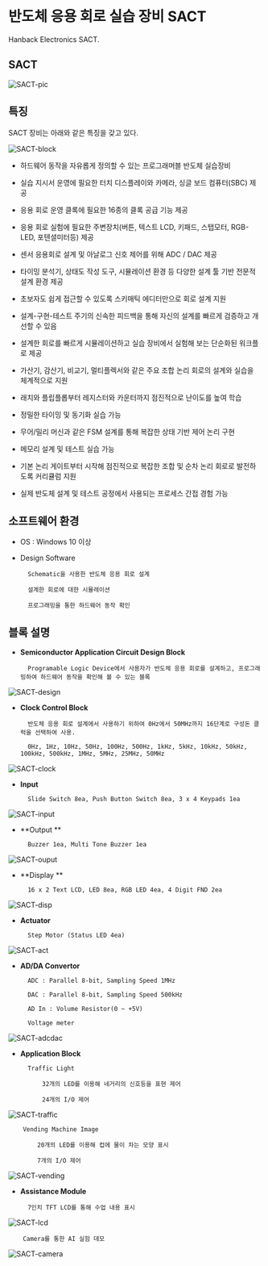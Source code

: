 # 반도체 응용 회로 실습 장비 SACT
Hanback Electronics SACT. 

## SACT 

![SACT-pic](pic/SACT01.png)


## 특징

SACT 장비는 아래와 같은 특징을 갖고 있다. 

![SACT-block](pic/SACT02.png)


- 하드웨어 동작을 자유롭게 정의할 수 있는 프로그래머블 반도체 실습장비

- 실습 지시서 운영에 필요한 터치 디스플레이와 카메라, 싱글 보드 컴퓨터(SBC) 제공

- 응용 회로 운영 클록에 필요한 16종의 클록 공급 기능 제공

- 응용 회로 실험에 필요한 주변장치(버튼, 텍스트 LCD, 키패드, 스탭모터, RGB-LED, 포텐셜미터등) 제공

- 센서 응용회로 설계 및 아날로그 신호 제어를 위해 ADC / DAC 제공

- 타이밍 분석기, 상태도 작성 도구, 시뮬레이션 환경 등 다양한 설계 툴 기반 전문적 설계 환경 제공

- 초보자도 쉽게 접근할 수 있도록 스키매틱 에디터만으로 회로 설계 지원

- 설계-구현-테스트 주기의 신속한 피드백을 통해 자신의 설계를 빠르게 검증하고 개선할 수 있음

- 설계한 회로를 빠르게 시뮬레이션하고 실습 장비에서 실험해 보는 단순화된 워크플로 제공

- 가산기, 감산기, 비교기, 멀티플렉서와 같은 주요 조합 논리 회로의 설계와 실습을 체계적으로 지원

- 래치와 플립플롭부터 레지스터와 카운터까지 점진적으로 난이도를 높여 학습

- 정밀한 타이밍 및 동기화 실습 가능

- 무어/밀리 머신과 같은 FSM 설계를 통해 복잡한 상태 기반 제어 논리 구현

- 메모리 설계 및 테스트 실습 가능

- 기본 논리 게이트부터 시작해 점진적으로 복잡한 조합 및 순차 논리 회로로 발전하도록 커리큘럼 지원

- 실제 반도체 설계 및 테스트 공정에서 사용되는 프로세스 간접 경험 가능


## 소프트웨어 환경 

- OS : Windows 10 이상

- Design Software

		Schematic을 사용한 반도체 응용 회로 설계

		설계한 회로에 대한 시뮬레이션

		프로그래밍을 통한 하드웨어 동작 확인

## 블록 설명

- **Semiconductor Application Circuit Design Block**

		Programable Logic Device에서 사용자가 반도체 응용 회로를 설계하고, 프로그래밍하여 하드웨어 동작을 확인해 볼 수 있는 블록

![SACT-design](pic/SACT03.png)

- **Clock Control Block**

		반도체 응용 회로 설계에서 사용하기 위하여 0Hz에서 50MHz까지 16단계로 구성돈 클럭을 선택하여 사용.
		
		0Hz, 1Hz, 10Hz, 50Hz, 100Hz, 500Hz, 1kHz, 5kHz, 10kHz, 50kHz, 100kHz, 500kHz, 1MHz, 5MHz, 25MHz, 50MHz

![SACT-clock](pic/SACT04.png)

- **Input**

		Slide Switch 8ea, Push Button Switch 8ea, 3 x 4 Keypads 1ea

![SACT-input](pic/SACT05.png)
 
- **Output **

		Buzzer 1ea, Multi Tone Buzzer 1ea

![SACT-ouput](pic/SACT06.png)
 
- **Display **

		16 x 2 Text LCD, LED 8ea, RGB LED 4ea, 4 Digit FND 2ea

![SACT-disp](pic/SACT07.png)
  
- **Actuator**

		Step Motor (Status LED 4ea)
 
![SACT-act](pic/SACT08.png)
 
- **AD/DA Convertor**

		ADC : Parallel 8-bit, Sampling Speed 1MHz
		
		DAC : Parallel 8-bit, Sampling Speed 500kHz
		
		AD In : Volume Resistor(0 ~ +5V)
		
		Voltage meter

![SACT-adcdac](pic/SACT09.png)
 
- **Application Block**

		Traffic Light 
		
			32개의 LED를 이용해 네거리의 신호등을 표현 제어
			
			24개의 I/O 제어

![SACT-traffic](pic/SACT10.png)
			
		Vending Machine Image
		
			20개의 LED를 이용해 컵에 물이 차는 모양 표시
			
			7개의 I/O 제어

![SACT-vending](pic/SACT11.png)
			

- **Assistance Module**

		7인치 TFT LCD를 통해 수업 내용 표시

![SACT-lcd](pic/SACT12.png)
			
		Camera를 통한 AI 실험 데모
		
![SACT-camera](pic/SACT13.png)
			


